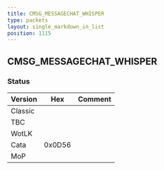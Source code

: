 ```yaml
---
title: CMSG_MESSAGECHAT_WHISPER
type: packets
layout: single_markdown_in_list
position: 1115
---
```


## CMSG_MESSAGECHAT_WHISPER

### Status

Version    | Hex        | Comment
---------- | ---------- | ---------- 
Classic    |            |
TBC        |            |
WotLK      |            |
Cata       | 0x0D56     |
MoP        |            |